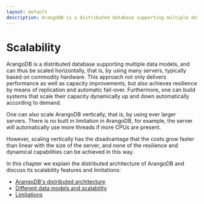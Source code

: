 ```yaml
---
layout: default
description: ArangoDB is a distributed database supporting multiple data models,and can thus be scaled horizontally, that is, by using many servers,typically based on commodity hardware
---
```

Scalability
===========

ArangoDB is a distributed database supporting multiple data models,
and can thus be scaled horizontally, that is, by using many servers,
typically based on commodity hardware. This approach not only delivers 
performance as well as capacity improvements, but also achieves
resilience by means of replication and automatic fail-over. Furthermore,
one can build systems that scale their capacity dynamically up and down 
automatically according to demand.

One can also scale ArangoDB vertically, that is, by using
ever larger servers. There is no built in limitation in ArangoDB,
for example, the server will automatically use more threads if
more CPUs are present. 

However, scaling vertically has the disadvantage that the
costs grow faster than linear with the size of the server, and
none of the resilience and dynamical capabilities can be achieved 
in this way.

In this chapter we explain the distributed architecture of ArangoDB and
discuss its scalability features and limitations:

  - [ArangoDB's distributed architecture](scalability-architecture.html)
  - [Different data models and scalability](scalability-data-models.html)
  - [Limitations](scalability-limitations.html)

